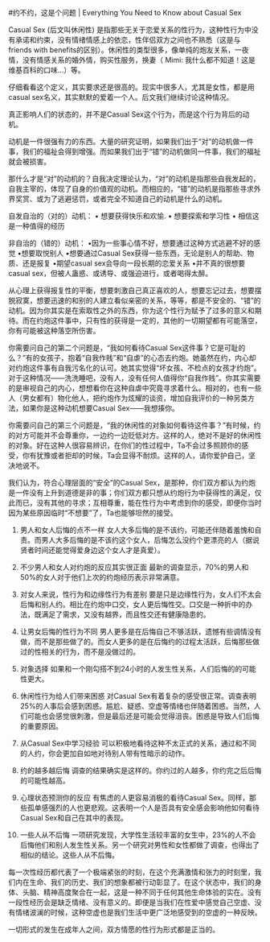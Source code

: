 #﻿约不约，这是个问题 | Everything You Need to Know about Casual Sex

Casual Sex (后文叫休闲性) 是指那些无关于恋爱关系的性行为，这种性行为中没有承诺和约束，没有情绪情感上的依恋，性伴侣双方之间也不熟悉（这是与friends with benefits的区别）。休闲性的类型很多，像单纯的炮友关系，一夜情，没有情感关系的婚外情，购买性服务，换妻（ Mimi: 我什么都不知道！这是维基百科的口味…）等。

仔细看看这个定义，其实要求还是很高的。现实中很多人，尤其是女性，都是用casual sex名义，其实默默的爱着一个人。后文我们继续讨论这种情况。

真正影响人们的状态的，并不是Casual Sex这个行为，而是这个行为背后的动机。

动机是一件很强有力的东西。大量的研究证明，如果我们出于“对”的动机做一件事，我们的福祉会得到增强。而如果我们出于“错”的动机做同一件事，我们的福祉就会被损害。

那什么才是“对”的动机的？自我决定理论认为，“对”的动机是指那些自我发起的，自我主宰的，体现了自身的价值观的动机。而相应的，“错”的动机是指那些寻求外界奖赏、或为了逃避惩罚，或者完全不知道自己的动机是什么的动机。

自发自治的（对的）动机： • 想要获得快乐和欢愉. • 想要探索和学习性 • 相信这是一种值得的经历

非自治的（错的）动机： •因为一些事心情不好，想要通过这种方式逃避不好的感觉 •想要取悦别人 •想要通过Casual Sex获得一些东西，无论是别人的帮助、物质、还是报复 •期望casual sex会导向一段长期的恋爱关系 •并不真的很想要casual sex，但被人蛊惑、或诱导、或强迫进行，或者喝得太醉。

从心理上获得报复性的平衡，想要刺激自己真正喜欢的人，想要忘记过去，想要摆脱寂寞，想要迅速的和别的人建立看似亲密的关系，等等，都是不安全的、“错”的动机。因为你其实是在索取性之外的东西，你为这个性行为赋予了过多的意义和期待。而在约炮这件事中，只有性的获得是一定的，其他的一切期望都有可能落空，你有可能被这种落空所伤害。

你需要问自己的第二个问题是，“我如何看待Casual Sex这件事？它是可耻的么？”有的女孩子，抱着“自我作贱”和“自虐”的心态去约炮。她虽然在约，内心却对约炮这件事有自我污名化的认可。她其实觉得“坏女孩、不检点的女孩才约炮”。对于这种情况——洗洗睡吧，没有人，没有任何人值得你“自我作贱”。你其实需要的是审视自己的内心，想想看你在这种自虐中究竟寻求着什么。相对的，也有一些人（男女都有）物化他人，把约炮作为炫耀的谈资，增加自我评价的一种另类方法，如果你是这种动机想要Casual Sex——我想揍你。

你需要问自己的第三个问题是，“我的休闲性的对象如何看待这件事？”有时候，约的对方可能并不会尊重你，一边约一边贬低对方。这样的人，绝对不是好的休闲性的对象。好在这种人很容易辨识，在你们的性过程中，Ta不会过多照顾你的感受，你有犹豫或者拒却的时候，Ta会显得不耐烦。这样的人，请你爱护自己，坚决地说不。

我们认为，符合心理层面的“安全”的Casual Sex，是那种，你们双方都认为约炮是一件没有上升到道德是非的事；你们双方都只想从约炮行为中获得性的满足，仅此而已，没有其他的寻求；互相尊重，能在性行为中考虑到你的感受，即便你当时因为某些原因临时“不想要”了，Ta也能够坦然的接受。

1. 男人和女人后悔的点不一样 女人大多后悔的是不该约，可能还伴随着羞愧和自责。而男人大多后悔的是不该约这个女人，后悔怎么没约个更漂亮的人（据说贤者时间还能觉得爱身边这个女人才是真爱）。

2. 不少男人和女人对约炮的反应其实很正面 最新的调查显示，70%的男人和50%的女人对于他们上次的约炮经历表示非常满意。

3. 对女人来说，性行为和边缘性行为有差别 要是只是边缘性行为，女人们不太会后悔和别人约。相比在约炮中口交，女人更后悔性交。口交是一种折中的办法，既满足了需求，又没有越界，而且性交还有健康隐患的。

4. 让男女后悔的性行为不同 男人更多是在后悔自己不够活跃，遗憾有些调情没有做，而不是那些做了的。而女人更多的是在后悔约的过程太活跃，后悔那些做过的性相关的行为，而不是没做过的。

5. 对象选择 如果和一个刚勾搭不到24小时的人发生性关系，人们后悔的的可能性更大。

6. 休闲性行为给人们带来困惑 对Casual Sex有着复杂的感受很正常。调查表明25%的人事后会感到困惑。尴尬、疑惑、空虚等情绪也伴随着困惑。当然，人们可能也会感觉很刺激，但是最后还是可能会觉得沮丧。困惑是导致人们后悔的重要原因。

7. 从Casual Sex中学习经验 可以积极地看待这种不太正式的关系，通过和不同的人约，你会更加自如地对待别人带有性暗示的动作。

8. 约的越多越后悔 调查的结果确实是这样的。你约过的人越多，你约完之后后悔的可能性越高。

9. 心理状态预测你的反应 有焦虑的人更容易消极的看待Casual Sex。同样，那些孤单感强烈的人也更悲观。这表明一个人是否具有安全感会影响他如何看待Casual Sex和自己在其中的表现。

10. 一些人从不后悔 一项研究发现，大学性生活较丰富的女生中，23%的人不会后悔他们和别人发生性关系。另一个研究对男性和女性都做了调查，也得出了相似的结论。这些人从不后悔。

每一次性经历都代表了一个极端紧张的时刻，在这个充满激情和张力的时刻里，我们内在生命、我们的历史、我们的想象都被行动彰显了。在这个状态中，我们的身体、头脑、精神高度聚合在一起，这是一种不同于任何其他生命体验的实在。没有一段性经历会是缺乏情绪、没有意义的。即便是当我们在性爱中感觉自己空虚、没有情绪波澜的时候，这种空虚也是我们生活中更广泛地感受到的空虚的一种反映。

一切形式的发生在成年人之间，双方情愿的性行为形式都是正当的。

